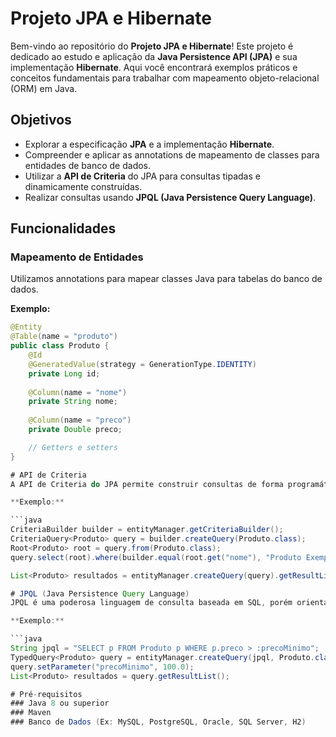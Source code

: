 # Projeto JPA e Hibernate

Bem-vindo ao repositório do **Projeto JPA e Hibernate**! Este projeto é dedicado ao estudo e aplicação da **Java Persistence API (JPA)** e sua implementação **Hibernate**. Aqui você encontrará exemplos práticos e conceitos fundamentais para trabalhar com mapeamento objeto-relacional (ORM) em Java.

## Objetivos

- Explorar a especificação **JPA** e a implementação **Hibernate**.
- Compreender e aplicar as annotations de mapeamento de classes para entidades de banco de dados.
- Utilizar a **API de Criteria** do JPA para consultas tipadas e dinamicamente construídas.
- Realizar consultas usando **JPQL (Java Persistence Query Language)**.

## Funcionalidades

### Mapeamento de Entidades

Utilizamos annotations para mapear classes Java para tabelas do banco de dados.

**Exemplo:**

```java
@Entity
@Table(name = "produto")
public class Produto {
    @Id
    @GeneratedValue(strategy = GenerationType.IDENTITY)
    private Long id;
    
    @Column(name = "nome")
    private String nome;
    
    @Column(name = "preco")
    private Double preco;

    // Getters e setters
}

# API de Criteria
A API de Criteria do JPA permite construir consultas de forma programática e tipada.

**Exemplo:**

```java
CriteriaBuilder builder = entityManager.getCriteriaBuilder();
CriteriaQuery<Produto> query = builder.createQuery(Produto.class);
Root<Produto> root = query.from(Produto.class);
query.select(root).where(builder.equal(root.get("nome"), "Produto Exemplo"));

List<Produto> resultados = entityManager.createQuery(query).getResultList();

# JPQL (Java Persistence Query Language)
JPQL é uma poderosa linguagem de consulta baseada em SQL, porém orientada a objetos.

**Exemplo:**

```java
String jpql = "SELECT p FROM Produto p WHERE p.preco > :precoMinimo";
TypedQuery<Produto> query = entityManager.createQuery(jpql, Produto.class);
query.setParameter("precoMinimo", 100.0);
List<Produto> resultados = query.getResultList();

# Pré-requisitos
### Java 8 ou superior
### Maven
### Banco de Dados (Ex: MySQL, PostgreSQL, Oracle, SQL Server, H2)
